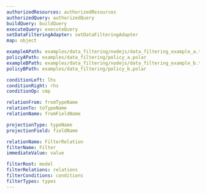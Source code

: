 ```yaml
---
authorizedResources: authorizedResources
authorizedQuery: authorizedQuery
buildQuery: buildQuery
executeQuery: executeQuery
setDataFilteringAdapter: setDataFilteringAdapter
map: object

exampleAPath: examples/data_filtering/nodejs/data_filtering_example_a.ts
policyAPath: examples/data_filtering/policy_a.polar
exampleBPath: examples/data_filtering/nodejs/data_filtering_example_b.ts
policyBPath: examples/data_filtering/policy_b.polar

conditionLeft: lhs
conditionRight: rhs
conditionOp: cmp

relationFrom: fromTypeName
relationTo: toTypeName
relationName: fromFieldName

projectionType: typeName
projectionField: fieldName

relationName: FilterRelation
filterName: Filter
immediateValue: value

filterRoot: model
filterRelations: relations
filterConditions: conditions
filterTypes: types
---
```

